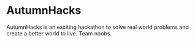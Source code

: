 # AutumnHacks
AutumnHacks is an exciting hackathon to solve real world problems and create a better world to live. Team noobs.
